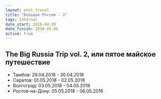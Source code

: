 ```yaml
---
layout: post_travel
title: "Большая Россия - 2"
tags: internal
date_start: 2018-04-29
date_finish: 2018-05-06
active: true
---
```


## The Big Russia Trip vol. 2, или пятое майское путешествие

* Тамбов: 29.04.2018 - 30.04.2018
* Саратов: 01.05.2018 - 02.05.2018
* Волгоград: 03.05.2018 - 04.05.2018
* Ростов-на-Дону: 05.05.2018 - 06.05.2018

